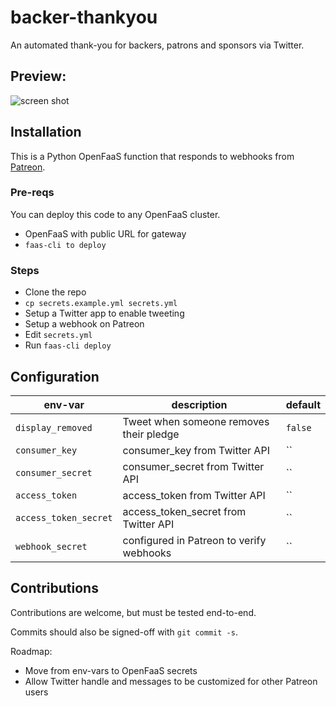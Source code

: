 # backer-thankyou

An automated thank-you for backers, patrons and sponsors via Twitter.

## Preview:

![screen shot](https://user-images.githubusercontent.com/6358735/33375960-b4815f6c-d503-11e7-8cf0-5525bd6d42e8.png)

## Installation

This is a Python OpenFaaS function that responds to webhooks from [Patreon](https://patreon.com/alexellis).

### Pre-reqs

You can deploy this code to any OpenFaaS cluster.

* OpenFaaS with public URL for gateway
* `faas-cli to deploy`

### Steps

* Clone the repo
* `cp secrets.example.yml secrets.yml`
* Setup a Twitter app to enable tweeting
* Setup a webhook on Patreon
* Edit `secrets.yml`
* Run `faas-cli deploy`

## Configuration

| env-var                | description                               | default |
|------------------------|-------------------------------------------|---------|
| `display_removed`      | Tweet when someone removes their pledge   | `false` |
| `consumer_key`         | consumer_key from Twitter API             | ``      |
| `consumer_secret`      | consumer_secret from Twitter API          | ``      |
| `access_token`         | access_token from Twitter API             | ``      |
| `access_token_secret`  | access_token_secret from Twitter API      | ``      |
| `webhook_secret`       | configured in Patreon to verify webhooks  | ``      |

## Contributions

Contributions are welcome, but must be tested end-to-end.

Commits should also be signed-off with `git commit -s`.

Roadmap:

* Move from env-vars to OpenFaaS secrets
* Allow Twitter handle and messages to be customized for other Patreon users
